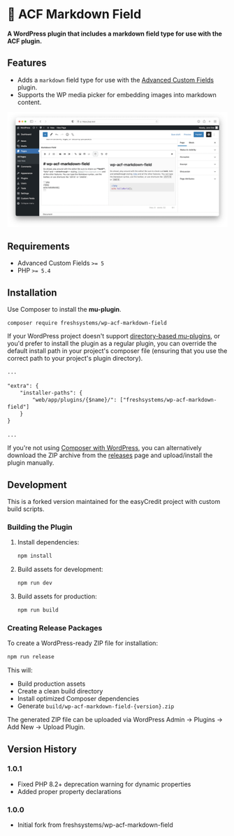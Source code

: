 # 📝 ACF Markdown Field

**A WordPress plugin that includes a markdown field type for use with the ACF plugin.**

## Features

- Adds a `markdown` field type for use with the [Advanced Custom Fields](https://www.advancedcustomfields.com) plugin. 
- Supports the WP media picker for embedding images into markdown content.

![Screenshot](screenshot.png)

## Requirements

- Advanced Custom Fields `>= 5`
- PHP `>= 5.4`

## Installation

Use Composer to install the **mu-plugin**.

```
composer require freshsystems/wp-acf-markdown-field
```

 If your WordPress project doesn't support [directory-based mu-plugins](https://github.com/roots/bedrock-autoloader), or you'd prefer to install the plugin as a regular plugin, you can override the default install path in your project's composer file (ensuring that you use the correct path to your project's plugin directory).

```
...

"extra": {
    "installer-paths": {
        "web/app/plugins/{$name}/": ["freshsystems/wp-acf-markdown-field"]
    }
}

...
```

If you're not using [Composer with WordPress](https://roots.io/bedrock-vs-regular-wordpress-install/), you can alternatively download the ZIP archive from the [releases](https://github.com/freshsystems/wp-acf-markdown-field/releases) page and upload/install the plugin manually.

## Development

This is a forked version maintained for the easyCredit project with custom build scripts.

### Building the Plugin

1. Install dependencies:
   ```bash
   npm install
   ```

2. Build assets for development:
   ```bash
   npm run dev
   ```

3. Build assets for production:
   ```bash
   npm run build
   ```

### Creating Release Packages

To create a WordPress-ready ZIP file for installation:

```bash
npm run release
```

This will:
- Build production assets
- Create a clean build directory
- Install optimized Composer dependencies
- Generate `build/wp-acf-markdown-field-{version}.zip`

The generated ZIP file can be uploaded via WordPress Admin → Plugins → Add New → Upload Plugin.

## Version History

### 1.0.1
- Fixed PHP 8.2+ deprecation warning for dynamic properties
- Added proper property declarations

### 1.0.0
- Initial fork from freshsystems/wp-acf-markdown-field
